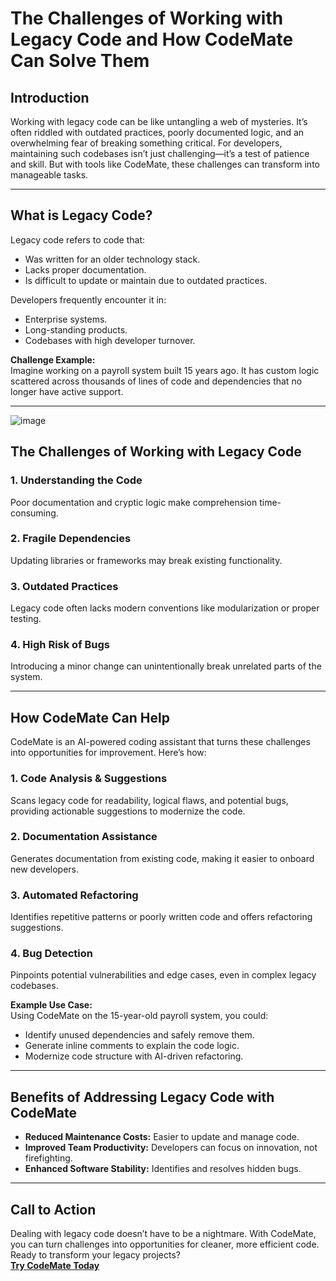 <link rel="stylesheet" href="/assets/css/styles.css">

# The Challenges of Working with Legacy Code and How CodeMate Can Solve Them

## Introduction
Working with legacy code can be like untangling a web of mysteries. It’s often riddled with outdated practices, poorly documented logic, and an overwhelming fear of breaking something critical. For developers, maintaining such codebases isn’t just challenging—it’s a test of patience and skill. But with tools like CodeMate, these challenges can transform into manageable tasks.

---

## What is Legacy Code?
Legacy code refers to code that:
- Was written for an older technology stack.
- Lacks proper documentation.
- Is difficult to update or maintain due to outdated practices.

Developers frequently encounter it in:
- Enterprise systems.
- Long-standing products.
- Codebases with high developer turnover.

**Challenge Example:**  
Imagine working on a payroll system built 15 years ago. It has custom logic scattered across thousands of lines of code and dependencies that no longer have active support.

---
![image](https://github.com/user-attachments/assets/64f1c14e-b02e-4a17-a5a8-a8ddccb65c29)

## The Challenges of Working with Legacy Code
### 1. Understanding the Code  
Poor documentation and cryptic logic make comprehension time-consuming.

### 2. Fragile Dependencies  
Updating libraries or frameworks may break existing functionality.

### 3. Outdated Practices  
Legacy code often lacks modern conventions like modularization or proper testing.

### 4. High Risk of Bugs  
Introducing a minor change can unintentionally break unrelated parts of the system.

---

## How CodeMate Can Help
CodeMate is an AI-powered coding assistant that turns these challenges into opportunities for improvement. Here’s how:

### 1. Code Analysis & Suggestions  
Scans legacy code for readability, logical flaws, and potential bugs, providing actionable suggestions to modernize the code.

### 2. Documentation Assistance  
Generates documentation from existing code, making it easier to onboard new developers.

### 3. Automated Refactoring  
Identifies repetitive patterns or poorly written code and offers refactoring suggestions.  

### 4. Bug Detection  
Pinpoints potential vulnerabilities and edge cases, even in complex legacy codebases.

**Example Use Case:**  
Using CodeMate on the 15-year-old payroll system, you could:
- Identify unused dependencies and safely remove them.  
- Generate inline comments to explain the code logic.  
- Modernize code structure with AI-driven refactoring.

---

## Benefits of Addressing Legacy Code with CodeMate
- **Reduced Maintenance Costs:** Easier to update and manage code.  
- **Improved Team Productivity:** Developers can focus on innovation, not firefighting.  
- **Enhanced Software Stability:** Identifies and resolves hidden bugs.

---

## Call to Action
Dealing with legacy code doesn’t have to be a nightmare. With CodeMate, you can turn challenges into opportunities for cleaner, more efficient code. Ready to transform your legacy projects?  
**[Try CodeMate Today](#)**
